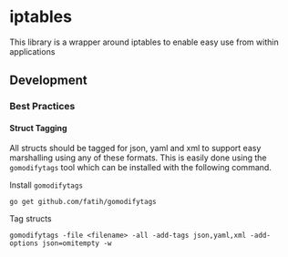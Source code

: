 # iptables
This library is a wrapper around iptables to enable easy use from within applications


## Development

### Best Practices

#### Struct Tagging

All structs should be tagged for json, yaml and xml to support easy marshalling using any of these
formats. This is easily done using the `gomodifytags` tool which can be installed with the following
command.

Install `gomodifytags`
```shell script
go get github.com/fatih/gomodifytags
```

Tag structs
```
gomodifytags -file <filename> -all -add-tags json,yaml,xml -add-options json=omitempty -w
```